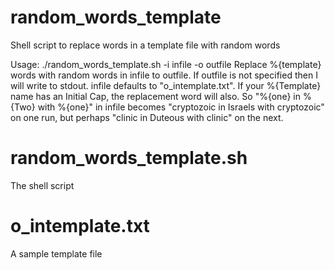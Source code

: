 # random_words_template

Shell script to replace words in a template file with random words


Usage: ./random_words_template.sh -i infile -o outfile
   Replace %{template} words with random words in infile to
   outfile. If outfile is not specified then I will write to
   stdout. infile defaults to "o_intemplate.txt". If your %{Template}
   name has an Initial Cap, the replacement word will also.  So 
   "%{one} in %{Two} with %{one}" in infile becomes 
   "cryptozoic in Israels with cryptozoic" 
   on one run, but perhaps "clinic in Duteous with clinic" on
   the next.

# random_words_template.sh

The shell script

# o_intemplate.txt

A sample template file




